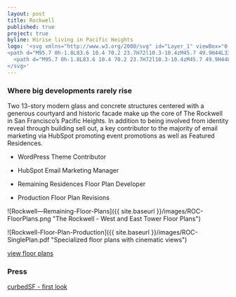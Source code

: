 ```yaml
---
layout: post
title: Rockwell
published: true
project: true
byline: Hirise living in Pacific Heights 
logo: '<svg xmlns="http://www.w3.org/2000/svg" id="Layer_1" viewBox="0 0 117 73.6">
<path d="M95.7 0h-1.8L83.6 10.4 70.2 23.7H72l10.3-10.4zM45.7 49.9H44L33.6 60.3 20.3 73.6H22l10.4-10.4zM4.3 33.9c1.1 0 2-.9 2-2s-.9-2-2-2h-2v3.9h2zm4.8 5.5H6.3l-2.1-3.1H2.4v3.1H0V27.6h4.3c2.4 0 4.3 1.9 4.3 4.3 0 1.6-.8 2.9-2 3.7l2.5 3.8zM15.9 33.5c0 1.9 1.6 3.5 3.5 3.5s3.5-1.6 3.5-3.5-1.6-3.5-3.5-3.5-3.5 1.6-3.5 3.5m3.5 5.9c-3.2 0-5.9-2.6-5.9-5.9 0-3.2 2.6-5.9 5.9-5.9 3.2 0 5.9 2.6 5.9 5.9 0 3.3-2.6 5.9-5.9 5.9M35.1 27.6c1.9 0 3.6.9 4.7 2.3l.2.3-1.9 1.4-.2-.3c-.6-.9-1.7-1.4-2.8-1.4-1.9 0-3.5 1.6-3.5 3.5s1.6 3.5 3.5 3.5c1.2 0 2.2-.5 2.8-1.4l.2-.3 1.9 1.4-.2.3c-1.1 1.4-2.8 2.3-4.7 2.3-3.2 0-5.9-2.6-5.9-5.9 0-3 2.7-5.7 5.9-5.7M45.4 27.6h2.3v4.5l4.1-4.5H55l-4.3 4.8 4.4 7h-2.8L49 34.2l-1.3 1.4v3.8h-2.3zM64 39.4h-.7l-4.5-11.8h2.5l2.3 6.2 2.4-6.2h.5l2.3 6.2 2.4-6.2h2.5l-4.5 11.8h-.7l-2.3-5.9zM78.6 27.6h8.6V30h-6.3v3.5h4.7v2.4h-4.7v1.2h6.3v2.3h-8.6zM93.9 27.6h2.4v9.5h6.3v2.3h-8.7zM108.4 27.6h2.3v9.5h6.3v2.3h-8.6zM25.9 44.1c0-.3-.2-.5-.5-.5H25v1.1h.4c.3-.1.5-.3.5-.6m.3 0c0 .4-.3.7-.9.7H25v.5c0 .4 0 .5.4.5v.1h-1.1v-.1c.3 0 .4-.1.4-.5V44c0-.4-.1-.5-.4-.5v-.1h1.1c.5 0 .8.3.8.7M29.8 43.9l-.4 1h.9l-.5-1zm-.7 1.6c-.1.2 0 .3.3.3v.1h-1v-.1c.3 0 .4-.1.5-.4l.9-2.1h.1l.9 2.1c.1.3.1.4.5.4v.1h-1.1v-.1c.3 0 .4-.1.3-.3l-.2-.5h-1l-.2.5zM36 45.8c0-.1-.1-.2-.1-.2-.2.2-.5.4-.8.4-.7 0-1.3-.6-1.3-1.3 0-.7.6-1.3 1.3-1.3.3 0 .6.1.8.4.1 0 .1-.1.1-.2h.1v.9H36c-.1-.5-.4-.9-.9-.9-.7 0-.9.6-.9 1.2s.2 1.1.9 1.1c.5 0 .8-.3.9-.9h.1l-.1.8zM39 45.9c.3-.1.4-.2.4-.6V44c0-.4 0-.5-.4-.5v-.1h1.1v.1c-.3 0-.4.1-.4.5v1.3c0 .4 0 .5.4.5v.1H39zM43.7 44.5h.2c.4 0 .5 0 .5-.4h.1v.9h-.1c0-.3-.1-.4-.5-.4h-.2v.7c0 .4 0 .5.4.5v.1H43v-.1c.3 0 .4-.1.4-.5V44c0-.4-.1-.5-.4-.5v-.1h2v.5h-.1v-.1c-.1-.2-.1-.3-.5-.3h-.7v1zM47.6 45.9c.3-.1.4-.2.4-.6V44c0-.4 0-.5-.4-.5v-.1h1.1v.1c-.3 0-.4.1-.4.5v1.3c0 .4 0 .5.4.5v.1h-1.1zM53.9 45.8c0-.1-.1-.2-.1-.2-.2.2-.5.4-.8.4-.7 0-1.3-.6-1.3-1.3 0-.7.6-1.3 1.3-1.3.3 0 .6.1.8.4.1 0 .1-.1.1-.2h.1v.9h-.1c-.1-.5-.4-.9-.9-.9-.7 0-.9.6-.9 1.2s.2 1.1.9 1.1c.5 0 .8-.3.9-.9h.1l-.1.8zM61.1 45.3c0 .4 0 .5.4.5v.1h-1.1v-.1c.3 0 .4-.1.4-.5V44c0-.4-.1-.5-.4-.5v-.1h1.1v.1c-.3 0-.4.1-.4.5v.5h1.4V44c0-.4-.1-.5-.4-.5v-.1h1.1v.1c-.3 0-.4.1-.4.5v1.3c0 .4 0 .5.4.5v.1h-1.1v-.1c.3 0 .4-.1.4-.5v-.7h-1.4v.7zM66 45.8c.3 0 .4-.1.4-.5V44c0-.4 0-.5-.4-.5v-.1h1.9v.5h-.1v-.1c-.1-.2-.1-.3-.5-.3h-.6v.9h.2c.4 0 .5-.1.5-.4h.1v1h-.1c0-.3-.1-.4-.5-.4h-.2v.6c0 .4 0 .5.4.5h.4c.4 0 .4-.1.5-.3v-.1h.1v.6l-2.1-.1zM70.9 45.9c.3-.1.4-.2.4-.6V44c0-.4 0-.5-.4-.5v-.1H72v.1c-.3 0-.4.1-.4.5v1.3c0 .4.1.5.4.5v.1h-1.1zM76.6 44.9l1.1-.1v.1c-.3 0-.4.1-.4.5v.3c-.5 0-.6.2-1.1.2-.7 0-1.3-.6-1.3-1.3s.6-1.3 1.3-1.3c.3 0 .6.1.8.4.1 0 .1-.1.1-.2h.1v.9h-.1c-.1-.5-.4-.9-.9-.9-.7 0-.9.6-.9 1.2s.2 1.1 1 1.1c.4 0 .7-.2.7-.6 0-.2-.1-.3-.4-.3M81 45.3c0 .4 0 .5.4.5v.1h-1.1v-.1c.3 0 .4-.1.4-.5V44c0-.4-.1-.5-.4-.5v-.1h1.1v.1c-.3 0-.4.1-.4.5v.5h1.4V44c0-.4-.1-.5-.4-.5v-.1h1.1v.1c-.3 0-.4.1-.4.5v1.3c0 .4.1.5.4.5v.1H82v-.1c.3 0 .4-.1.4-.5v-.7H81v.7zM88.4 43.9l-.1-.1c-.1-.2-.1-.3-.5-.3h-.5v1.8c0 .4.1.5.4.5v.1h-1.1v-.1c.3 0 .4-.1.4-.5v-1.8h-.5c-.4 0-.4.1-.5.3v.1h-.1v-.6h2.5v.6zM91.2 45.9l-.1-.9h.1s0 .7.8.7c.3 0 .5-.2.5-.5 0-.2-.2-.4-.5-.5l-.4-.2c-.2-.1-.5-.4-.5-.7 0-.3.3-.6.7-.6.2 0 .4.1.5.2.1 0 .1-.1.1-.2h.1v.9h-.1c0-.3-.2-.7-.6-.7-.2 0-.4.2-.4.4s.1.3.5.5l.4.2c.3.2.4.4.4.6 0 .5-.4.7-.8.7-.3 0-.5-.2-.6-.2 0 .2-.1.2-.1.3" class="st0"/>
  <path d="M95.7 0h-1.8L83.6 10.4 70.2 23.7H72l10.3-10.4zM45.7 49.9H44L33.6 60.3 20.3 73.6H22l10.4-10.4zM4.3 33.9c1.1 0 2-.9 2-2s-.9-2-2-2h-2v3.9h2zm4.8 5.5H6.3l-2.1-3.1H2.4v3.1H0V27.6h4.3c2.4 0 4.3 1.9 4.3 4.3 0 1.6-.8 2.9-2 3.7l2.5 3.8zM15.9 33.5c0 1.9 1.6 3.5 3.5 3.5s3.5-1.6 3.5-3.5-1.6-3.5-3.5-3.5-3.5 1.6-3.5 3.5m3.5 5.9c-3.2 0-5.9-2.6-5.9-5.9 0-3.2 2.6-5.9 5.9-5.9 3.2 0 5.9 2.6 5.9 5.9 0 3.3-2.6 5.9-5.9 5.9M35.1 27.6c1.9 0 3.6.9 4.7 2.3l.2.3-1.9 1.4-.2-.3c-.6-.9-1.7-1.4-2.8-1.4-1.9 0-3.5 1.6-3.5 3.5s1.6 3.5 3.5 3.5c1.2 0 2.2-.5 2.8-1.4l.2-.3 1.9 1.4-.2.3c-1.1 1.4-2.8 2.3-4.7 2.3-3.2 0-5.9-2.6-5.9-5.9 0-3 2.7-5.7 5.9-5.7M45.4 27.6h2.3v4.5l4.1-4.5H55l-4.3 4.8 4.4 7h-2.8L49 34.2l-1.3 1.4v3.8h-2.3zM64 39.4h-.7l-4.5-11.8h2.5l2.3 6.2 2.4-6.2h.5l2.3 6.2 2.4-6.2h2.5l-4.5 11.8h-.7l-2.3-5.9zM78.6 27.6h8.6V30h-6.3v3.5h4.7v2.4h-4.7v1.2h6.3v2.3h-8.6zM93.9 27.6h2.4v9.5h6.3v2.3h-8.7zM108.4 27.6h2.3v9.5h6.3v2.3h-8.6zM25.9 44.1c0-.3-.2-.5-.5-.5H25v1.1h.4c.3-.1.5-.3.5-.6m.3 0c0 .4-.3.7-.9.7H25v.5c0 .4 0 .5.4.5v.1h-1.1v-.1c.3 0 .4-.1.4-.5V44c0-.4-.1-.5-.4-.5v-.1h1.1c.5 0 .8.3.8.7M29.8 43.9l-.4 1h.9l-.5-1zm-.7 1.6c-.1.2 0 .3.3.3v.1h-1v-.1c.3 0 .4-.1.5-.4l.9-2.1h.1l.9 2.1c.1.3.1.4.5.4v.1h-1.1v-.1c.3 0 .4-.1.3-.3l-.2-.5h-1l-.2.5zM36 45.8c0-.1-.1-.2-.1-.2-.2.2-.5.4-.8.4-.7 0-1.3-.6-1.3-1.3 0-.7.6-1.3 1.3-1.3.3 0 .6.1.8.4.1 0 .1-.1.1-.2h.1v.9H36c-.1-.5-.4-.9-.9-.9-.7 0-.9.6-.9 1.2s.2 1.1.9 1.1c.5 0 .8-.3.9-.9h.1l-.1.8zM39 45.9c.3-.1.4-.2.4-.6V44c0-.4 0-.5-.4-.5v-.1h1.1v.1c-.3 0-.4.1-.4.5v1.3c0 .4 0 .5.4.5v.1H39zM43.7 44.5h.2c.4 0 .5 0 .5-.4h.1v.9h-.1c0-.3-.1-.4-.5-.4h-.2v.7c0 .4 0 .5.4.5v.1H43v-.1c.3 0 .4-.1.4-.5V44c0-.4-.1-.5-.4-.5v-.1h2v.5h-.1v-.1c-.1-.2-.1-.3-.5-.3h-.7v1zM47.6 45.9c.3-.1.4-.2.4-.6V44c0-.4 0-.5-.4-.5v-.1h1.1v.1c-.3 0-.4.1-.4.5v1.3c0 .4 0 .5.4.5v.1h-1.1zM53.9 45.8c0-.1-.1-.2-.1-.2-.2.2-.5.4-.8.4-.7 0-1.3-.6-1.3-1.3 0-.7.6-1.3 1.3-1.3.3 0 .6.1.8.4.1 0 .1-.1.1-.2h.1v.9h-.1c-.1-.5-.4-.9-.9-.9-.7 0-.9.6-.9 1.2s.2 1.1.9 1.1c.5 0 .8-.3.9-.9h.1l-.1.8zM61.1 45.3c0 .4 0 .5.4.5v.1h-1.1v-.1c.3 0 .4-.1.4-.5V44c0-.4-.1-.5-.4-.5v-.1h1.1v.1c-.3 0-.4.1-.4.5v.5h1.4V44c0-.4-.1-.5-.4-.5v-.1h1.1v.1c-.3 0-.4.1-.4.5v1.3c0 .4 0 .5.4.5v.1h-1.1v-.1c.3 0 .4-.1.4-.5v-.7h-1.4v.7zM66 45.8c.3 0 .4-.1.4-.5V44c0-.4 0-.5-.4-.5v-.1h1.9v.5h-.1v-.1c-.1-.2-.1-.3-.5-.3h-.6v.9h.2c.4 0 .5-.1.5-.4h.1v1h-.1c0-.3-.1-.4-.5-.4h-.2v.6c0 .4 0 .5.4.5h.4c.4 0 .4-.1.5-.3v-.1h.1v.6l-2.1-.1zM70.9 45.9c.3-.1.4-.2.4-.6V44c0-.4 0-.5-.4-.5v-.1H72v.1c-.3 0-.4.1-.4.5v1.3c0 .4.1.5.4.5v.1h-1.1zM76.6 44.9l1.1-.1v.1c-.3 0-.4.1-.4.5v.3c-.5 0-.6.2-1.1.2-.7 0-1.3-.6-1.3-1.3s.6-1.3 1.3-1.3c.3 0 .6.1.8.4.1 0 .1-.1.1-.2h.1v.9h-.1c-.1-.5-.4-.9-.9-.9-.7 0-.9.6-.9 1.2s.2 1.1 1 1.1c.4 0 .7-.2.7-.6 0-.2-.1-.3-.4-.3M81 45.3c0 .4 0 .5.4.5v.1h-1.1v-.1c.3 0 .4-.1.4-.5V44c0-.4-.1-.5-.4-.5v-.1h1.1v.1c-.3 0-.4.1-.4.5v.5h1.4V44c0-.4-.1-.5-.4-.5v-.1h1.1v.1c-.3 0-.4.1-.4.5v1.3c0 .4.1.5.4.5v.1H82v-.1c.3 0 .4-.1.4-.5v-.7H81v.7zM88.4 43.9l-.1-.1c-.1-.2-.1-.3-.5-.3h-.5v1.8c0 .4.1.5.4.5v.1h-1.1v-.1c.3 0 .4-.1.4-.5v-1.8h-.5c-.4 0-.4.1-.5.3v.1h-.1v-.6h2.5v.6zM91.2 45.9l-.1-.9h.1s0 .7.8.7c.3 0 .5-.2.5-.5 0-.2-.2-.4-.5-.5l-.4-.2c-.2-.1-.5-.4-.5-.7 0-.3.3-.6.7-.6.2 0 .4.1.5.2.1 0 .1-.1.1-.2h.1v.9h-.1c0-.3-.2-.7-.6-.7-.2 0-.4.2-.4.4s.1.3.5.5l.4.2c.3.2.4.4.4.6 0 .5-.4.7-.8.7-.3 0-.5-.2-.6-.2 0 .2-.1.2-.1.3" class="st0"/>
</svg>'
---
```


### Where big developments rarely rise

Two 13-story modern glass and concrete structures centered with a generous courtyard and historic facade make up the core of The Rockwell in San Francisco’s Pacific Heights. In addition to being involved from identity reveal through building sell out, a key contributor to the majority of email marketing via HubSpot promoting event promotions as well as Featured Residences.

* WordPress Theme Contributor

* HubSpot Email Marketing Manager

* Remaining Residences Floor Plan Developer

* Production Floor Plan Revisions
 
![Rockwell—Remaining-Floor-Plans]({{ site.baseurl }}/images/ROC-FloorPlans.png "The Rockwell - West and East Tower Floor Plans")

![Rockwell-Floor-Plan-Production]({{ site.baseurl }}/images/ROC-SinglePlan.pdf "Specialized floor plans with cinematic views")

<a href="http://therockwellsf.com/floor-plans/" target="_blank">view floor plans</a>

### Press

<a href="https://sf.curbed.com/2015/3/20/9978628/first-look-inside-rockwell-as-it-gets-ready-to-start-sales" target="_blank">curbedSF - first look</a>
